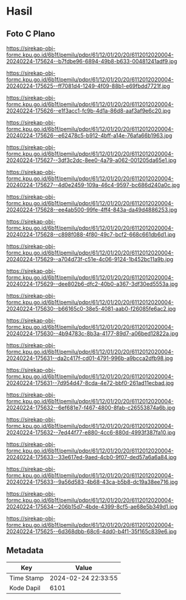 # Hasil

## Foto C Plano

https://sirekap-obj-formc.kpu.go.id/6b1f/pemilu/pdpr/61/12/01/20/20/6112012020004-20240224-175624--b7fdbe96-6894-49b8-b633-00481241adf9.jpg

https://sirekap-obj-formc.kpu.go.id/6b1f/pemilu/pdpr/61/12/01/20/20/6112012020004-20240224-175625--ff7081d4-1249-4f09-88b1-e69fbdd7721f.jpg

https://sirekap-obj-formc.kpu.go.id/6b1f/pemilu/pdpr/61/12/01/20/20/6112012020004-20240224-175626--e1f3acc1-fc9b-4d1a-86d8-aaf3af9e6c20.jpg

https://sirekap-obj-formc.kpu.go.id/6b1f/pemilu/pdpr/61/12/01/20/20/6112012020004-20240224-175626--e62478c5-b912-4bff-a14e-76afa66b1963.jpg

https://sirekap-obj-formc.kpu.go.id/6b1f/pemilu/pdpr/61/12/01/20/20/6112012020004-20240224-175627--3df3c2dc-8ee0-4a79-a062-001205da65e1.jpg

https://sirekap-obj-formc.kpu.go.id/6b1f/pemilu/pdpr/61/12/01/20/20/6112012020004-20240224-175627--4d0e2459-109a-46c4-9597-bc686d240a0c.jpg

https://sirekap-obj-formc.kpu.go.id/6b1f/pemilu/pdpr/61/12/01/20/20/6112012020004-20240224-175628--ee4ab500-99fe-4ff4-843a-da49d4886253.jpg

https://sirekap-obj-formc.kpu.go.id/6b1f/pemilu/pdpr/61/12/01/20/20/6112012020004-20240224-175628--c898f088-4f80-49c7-bcf2-668c661db6d1.jpg

https://sirekap-obj-formc.kpu.go.id/6b1f/pemilu/pdpr/61/12/01/20/20/6112012020004-20240224-175629--a704d73f-c51e-4c06-9124-1b452bc11a9b.jpg

https://sirekap-obj-formc.kpu.go.id/6b1f/pemilu/pdpr/61/12/01/20/20/6112012020004-20240224-175629--dee802b6-dfc2-40b0-a367-3df30ed5553a.jpg

https://sirekap-obj-formc.kpu.go.id/6b1f/pemilu/pdpr/61/12/01/20/20/6112012020004-20240224-175630--b66165c0-38e5-4081-aab0-f26085fe6ac2.jpg

https://sirekap-obj-formc.kpu.go.id/6b1f/pemilu/pdpr/61/12/01/20/20/6112012020004-20240224-175630--4b94783c-8b3a-4177-89d7-a06bed12822a.jpg

https://sirekap-obj-formc.kpu.go.id/6b1f/pemilu/pdpr/61/12/01/20/20/6112012020004-20240224-175631--da2c417f-cd01-4791-996b-a9bcca2dfb98.jpg

https://sirekap-obj-formc.kpu.go.id/6b1f/pemilu/pdpr/61/12/01/20/20/6112012020004-20240224-175631--7d954d47-8cda-4e72-bbf0-261ad11ecbad.jpg

https://sirekap-obj-formc.kpu.go.id/6b1f/pemilu/pdpr/61/12/01/20/20/6112012020004-20240224-175632--6ef681e7-f467-4800-8fab-c26553874a6b.jpg

https://sirekap-obj-formc.kpu.go.id/6b1f/pemilu/pdpr/61/12/01/20/20/6112012020004-20240224-175632--7ed44f77-e880-4cc6-880d-4993f387fa10.jpg

https://sirekap-obj-formc.kpu.go.id/6b1f/pemilu/pdpr/61/12/01/20/20/6112012020004-20240224-175633--33e617ed-9aed-4cb0-9f07-ded57a6a6a84.jpg

https://sirekap-obj-formc.kpu.go.id/6b1f/pemilu/pdpr/61/12/01/20/20/6112012020004-20240224-175633--9a56d583-4b68-43ca-b5b8-dc19a38ee716.jpg

https://sirekap-obj-formc.kpu.go.id/6b1f/pemilu/pdpr/61/12/01/20/20/6112012020004-20240224-175634--206b15d7-4bde-4399-8cf5-ae68e5b349d1.jpg

https://sirekap-obj-formc.kpu.go.id/6b1f/pemilu/pdpr/61/12/01/20/20/6112012020004-20240224-175625--6d368dbb-68c6-4dd0-b4f1-35f165c839e6.jpg


## Metadata

| Key        | Value               |
| ---------- | ------------------- |
| Time Stamp | 2024-02-24 22:33:55 |
| Kode Dapil | 6101                |



